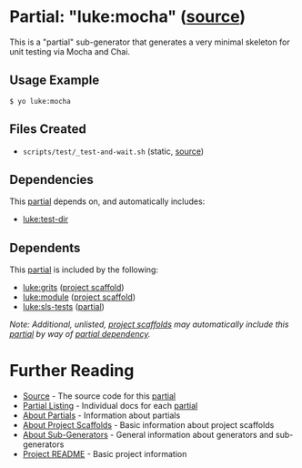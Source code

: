 # Partial: "luke:mocha" ([source](../../generators/mocha/index.js))

This is a "partial" sub-generator that generates a very minimal skeleton
for unit testing via Mocha and Chai.

## Usage Example

```
$ yo luke:mocha
```


## Files Created

* `scripts/test/_test-and-wait.sh` (static, [source](../../core/scripts/test/_test-and-wait.sh))


## Dependencies

This [partial](../partials.md) depends on, and automatically includes:

* [luke:test-dir](../partials/test-dir.md)


## Dependents

This [partial](../partials.md) is included by the following:

* [luke:grits](../project-scaffolds/grits.md) ([project scaffold](../project-scaffolds.md))
* [luke:module](../project-scaffolds/module.md) ([project scaffold](../project-scaffolds.md))
* [luke:sls-tests](./sls-tests.md) ([partial](../partials.md))

_Note: Additional, unlisted, [project scaffolds](../project-scaffolds.md) may
automatically include this [partial](../partials.md) by way of
[partial dependency](../partials.md#partial-dependency)._


# Further Reading

* [Source](../../generators/mocha/index.js) - The source code for this [partial](../partials.md)
* [Partial Listing](./) - Individual docs for each [partial](../partials.md)
* [About Partials](../partials.md) - Information about partials
* [About Project Scaffolds](../project-scaffolds.md) - Basic information about project scaffolds
* [About Sub-Generators](../generators.md) - General information about generators and sub-generators
* [Project README](../README.md) - Basic project information
